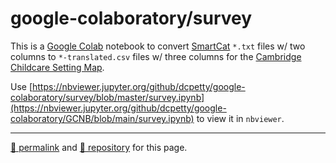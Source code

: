 # google-colaboratory/survey

This is a [Google Colab](https://colab.research.google.com/) notebook to convert [SmartCat](https://smartcat.com/) `*.txt` files w/ two columns to `*-translated.csv` files w/ three columns for the [Cambridge Childcare Setting Map](https://dcpetty.dev/cambridge-childcare-settings-map/).

Use [https://nbviewer.jupyter.org/github/dcpetty/google-colaboratory/survey/blob/master/survey.ipynb](https://nbviewer.jupyter.org/github/dcpetty/google-colaboratory/GCNB/blob/main/survey.ipynb) to view it in `nbviewer`.

<hr>

[&#128279; permalink](https://dcpetty.github.io/google-colaboratory/survey/) and [&#128297; repository](https://github.com/dcpetty/google-colaboratory/tree/main/survey/) for this page.

